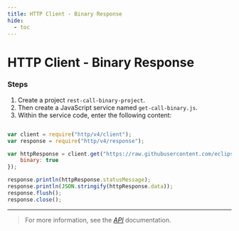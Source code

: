 ```yaml
---
title: HTTP Client - Binary Response
hide:
  - toc
---
```


HTTP Client - Binary Response
===

### Steps


1. Create a project `rest-call-binary-project`.
2. Then create a JavaScript service named `get-call-binary.js`.
3. Within the service code, enter the following content:

```javascript

var client = require("http/v4/client");
var response = require("http/v4/response");

var httpResponse = client.get("https://raw.githubusercontent.com/eclipse/dirigible/master/NOTICE.txt", {
	binary: true
});

response.println(httpResponse.statusMessage);
response.println(JSON.stringify(httpResponse.data));
response.flush();
response.close();

```

---

> For more information, see the *[API](../../api/)* documentation.
